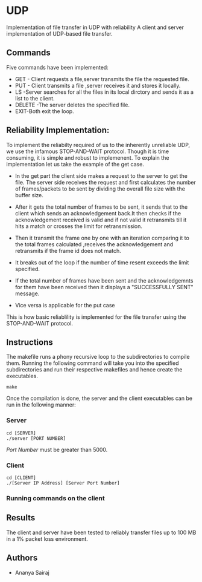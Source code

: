 # UDP
 Implementation of file transfer in UDP with reliability
A client and server implementation of UDP-based file transfer. 

## Commands
Five commands have been implemented: 
* GET - Client requests a file,server transmits the file the requested file.
* PUT - Client transmits a file ,server receives it and stores it locally.
* LS -Server searches for all the files in its local dirctory and sends it as a list to the client.
* DELETE -The server deletes the specified file.
* EXIT-Both exit the loop.

## Reliability Implementation:
To implement the reliabilty required of us to the inherently unreliable UDP, we use the infamous STOP-AND-WAIT protocol. Though it is time consuming, it is simple and robust to implemenent. To explain the implementation let us take the example of the get case.
* In the get part the client side makes a request to the server to get the file. The server side receives the request and first calculates the number of frames/packets to be sent by dividing the overall file size with the buffer size.
* After it gets the total number of frames to be sent, it sends that to the client which sends an acknowledgement back.It then checks if the acknowledgement received is valid and if not valid it retransmits till it hits a match or crosses the limit for retransmission. 
* Then it transmit the frame one by one with an iteration comparing it to the total frames calculated ,receives the acknowledgement and retransmits if the frame id does not match.
* It breaks out of the loop if the number of time resent exceeds the limit specified.
* If the total number of frames have been sent and the acknowledgemnts for them have been received then it displays a "SUCCESSFULLY SENT" message.

* Vice versa is applicable for the put case

This is how basic reliablility is implemented for the file transfer using the  STOP-AND-WAIT protocol.

## Instructions
The makefile runs a phony recursive loop to the subdirectories to compile them. Running the following command will take you into the specified subdirectories and run their respective makefiles and hence create the executables.
```
make
```
Once the compilation is done, the server and the client executables can be run in the following manner:

### Server
```
cd [SERVER]
./server [PORT NUMBER]
```
*Port Number* must be greater than 5000.
### Client
```
cd [CLIENT]
./[Server IP Address] [Server Port Number]
```
### Running commands on the client

## Results
The client and server have been tested to reliably transfer files up to 100 MB in a 1% packet loss environment.

## Authors
* Ananya Sairaj



